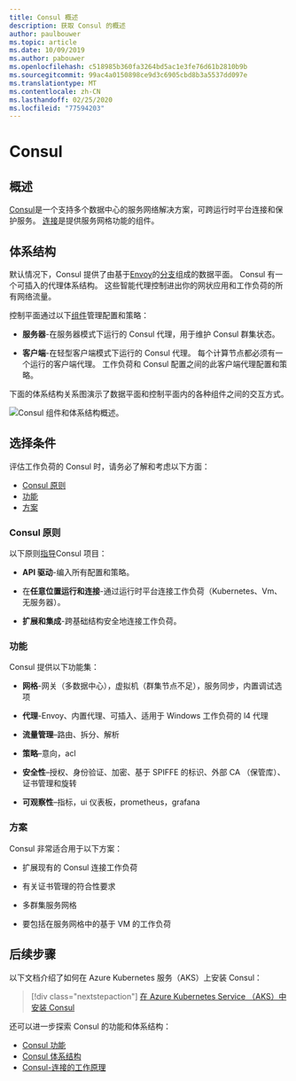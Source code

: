 ```yaml
---
title: Consul 概述
description: 获取 Consul 的概述
author: paulbouwer
ms.topic: article
ms.date: 10/09/2019
ms.author: pabouwer
ms.openlocfilehash: c518985b360fa3264bd5ac1e3fe76d61b2810b9b
ms.sourcegitcommit: 99ac4a0150898ce9d3c6905cbd8b3a5537dd097e
ms.translationtype: MT
ms.contentlocale: zh-CN
ms.lasthandoff: 02/25/2020
ms.locfileid: "77594203"
---
```

# <a name="consul"></a>Consul

## <a name="overview"></a>概述

[Consul][consul]是一个支持多个数据中心的服务网络解决方案，可跨运行时平台连接和保护服务。 [连接][consul-features]是提供服务网格功能的组件。

## <a name="architecture"></a>体系结构

默认情况下，Consul 提供了由基于[Envoy][envoy-proxy]的[分支][consul-sidecar]组成的数据平面。 Consul 有一个可插入的代理体系结构。 这些智能代理控制进出你的网状应用和工作负荷的所有网络流量。

控制平面通过以下[组件][consul-architecture]管理配置和策略：

- **服务器**-在服务器模式下运行的 Consul 代理，用于维护 Consul 群集状态。

- **客户端**-在轻型客户端模式下运行的 Consul 代理。 每个计算节点都必须有一个运行的客户端代理。 工作负荷和 Consul 配置之间的此客户端代理配置和策略。 

下面的体系结构关系图演示了数据平面和控制平面内的各种组件之间的交互方式。

![Consul 组件和体系结构概述。](media/servicemesh/consul/about-architecture.png)


## <a name="selection-criteria"></a>选择条件

评估工作负荷的 Consul 时，请务必了解和考虑以下方面：

- [Consul 原则](#consul-principles)
- [功能](#capabilities)
- [方案](#scenarios)


### <a name="consul-principles"></a>Consul 原则

以下原则[指导][consul-principles]Consul 项目：

- **API 驱动**-编入所有配置和策略。

- 在**任意位置运行和连接**-通过运行时平台连接工作负荷（Kubernetes、Vm、无服务器）。

- **扩展和集成**-跨基础结构安全地连接工作负荷。


### <a name="capabilities"></a>功能

Consul 提供以下功能集：

- **网格**-网关（多数据中心），虚拟机（群集节点不足），服务同步，内置调试选项

- **代理**-Envoy、内置代理、可插入、适用于 Windows 工作负荷的 l4 代理

- **流量管理**–路由、拆分、解析

- **策略**–意向，acl

- **安全性**–授权、身份验证、加密、基于 SPIFFE 的标识、外部 CA （保管库）、证书管理和旋转

- **可观察性**–指标，ui 仪表板，prometheus，grafana


### <a name="scenarios"></a>方案

Consul 非常适合用于以下方案：

- 扩展现有的 Consul 连接工作负荷

- 有关证书管理的符合性要求

- 多群集服务网格

- 要包括在服务网格中的基于 VM 的工作负荷



## <a name="next-steps"></a>后续步骤

以下文档介绍了如何在 Azure Kubernetes 服务（AKS）上安装 Consul：

> [!div class="nextstepaction"]
> [在 Azure Kubernetes Service （AKS）中安装 Consul][consul-install]

还可以进一步探索 Consul 的功能和体系结构：

- [Consul 功能][consul-features]
- [Consul 体系结构][consul-architecture]
- [Consul-连接的工作原理][consul-how-connect-works]

<!-- LINKS - external -->
[consul]: https://www.consul.io/mesh.html
[consul-features]: https://www.consul.io/docs/connect/index.html
[consul-architecture]: https://www.consul.io/docs/internals/architecture.html
[consul-sidecar]: https://www.consul.io/docs/connect/proxies.html
[consul-how-connect-works]: https://www.consul.io/docs/connect/connect-internals.html
[consul-principles]: https://www.consul.io/

[envoy-proxy]: https://www.envoyproxy.io/
[grafana]: https://grafana.com/
[prometheus]: https://prometheus.io/

<!-- LINKS - internal -->
[consul-install]: ./servicemesh-consul-install.md
